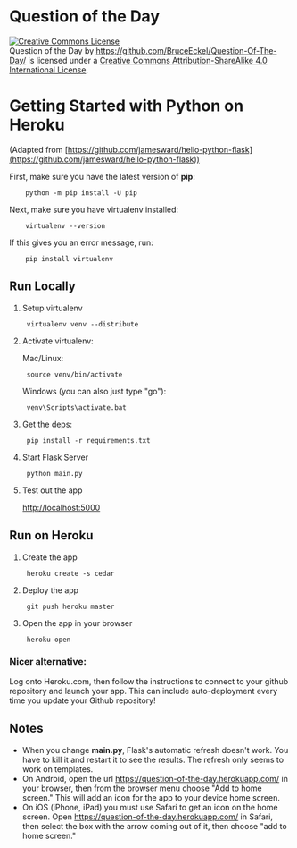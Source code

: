 # Question of the Day #

<a rel="license" href="http://creativecommons.org/licenses/by-sa/4.0/"><img alt="Creative Commons License" style="border-width:0" src="https://i.creativecommons.org/l/by-sa/4.0/88x31.png" /></a><br /><span xmlns:dct="http://purl.org/dc/terms/" property="dct:title">Question of the Day</span> by <a xmlns:cc="http://creativecommons.org/ns#" href="https://github.com/BruceEckel/Question-Of-The-Day/" property="cc:attributionName" rel="cc:attributionURL">https://github.com/BruceEckel/Question-Of-The-Day/</a> is licensed under a <a rel="license" href="http://creativecommons.org/licenses/by-sa/4.0/">Creative Commons Attribution-ShareAlike 4.0 International License</a>.



Getting Started with Python on Heroku
=====================================
(Adapted from [https://github.com/jamesward/hello-python-flask](https://github.com/jamesward/hello-python-flask))

First, make sure you have the latest version of **pip**:

		python -m pip install -U pip

Next, make sure you have virtualenv installed:

		virtualenv --version

If this gives you an error message, run:

		pip install virtualenv

Run Locally
-----------

1. Setup virtualenv

        virtualenv venv --distribute

2. Activate virtualenv:

    Mac/Linux:

		source venv/bin/activate

	Windows (you can also just type "go"):

        venv\Scripts\activate.bat

3. Get the deps:

        pip install -r requirements.txt

4. Start Flask Server

        python main.py

5. Test out the app

    [http://localhost:5000](http://localhost:5000)


Run on Heroku
-------------

1. Create the app

        heroku create -s cedar
 
2. Deploy the app

        git push heroku master

3. Open the app in your browser

        heroku open

### Nicer alternative: ###
Log onto Heroku.com, then follow the instructions to connect to your github repository and launch your app. This can include auto-deployment every time you update your Github repository!

Notes
-------------
* When you change **main.py**, Flask's automatic refresh doesn't work. You have to kill it and restart it to see the results. The refresh only seems to work on templates.
* On Android, open the url https://question-of-the-day.herokuapp.com/ in your browser, then from the browser menu choose "Add to home screen." This will add an icon for the app to your device home screen.
* On iOS (iPhone, iPad) you must use Safari to get an icon on the home screen. Open https://question-of-the-day.herokuapp.com/ in Safari, then select the box with the arrow coming out of it, then choose "add to home screen."


